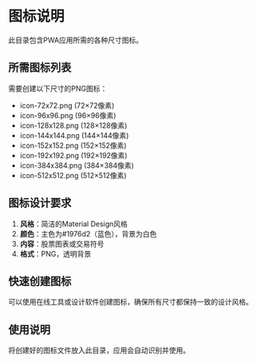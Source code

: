 # 图标说明

此目录包含PWA应用所需的各种尺寸图标。

## 所需图标列表

需要创建以下尺寸的PNG图标：

- icon-72x72.png (72×72像素)
- icon-96x96.png (96×96像素)
- icon-128x128.png (128×128像素)
- icon-144x144.png (144×144像素)
- icon-152x152.png (152×152像素)
- icon-192x192.png (192×192像素)
- icon-384x384.png (384×384像素)
- icon-512x512.png (512×512像素)

## 图标设计要求

1. **风格**：简洁的Material Design风格
2. **颜色**：主色为#1976d2（蓝色），背景为白色
3. **内容**：股票图表或交易符号
4. **格式**：PNG，透明背景

## 快速创建图标

可以使用在线工具或设计软件创建图标，确保所有尺寸都保持一致的设计风格。

## 使用说明

将创建好的图标文件放入此目录，应用会自动识别并使用。